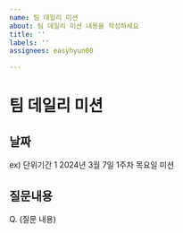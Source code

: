 ```yaml
---
name: 팀 데일리 미션
about: 팀 데일리 미션 내용을 작성하세요
title: ''
labels: ''
assignees: easyhyun00

---
```


# 팀 데일리 미션
## 날짜
ex) 단위기간 1
2024년 3월 7일 1주차 목요일 미션

## 질문내용

Q. (질문 내용)

<!-- 브랜치 네임은 unit1/#이슈번호/week-1/sat -->
<!-- 이슈 제목은 3월 8일 1주차 금요일 -->
